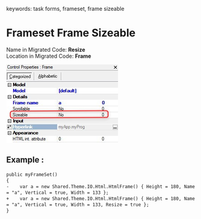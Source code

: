 ﻿keywords: task forms, frameset, frame sizeable

# Frameset Frame Sizeable

Name in Migrated Code:   **Resize**  
Location in Migrated Code: **Frame**  

![2018 01 02 16H32 14 Sizeable](2018-01-02_16h32_14-sizeable.jpg)

## Example :
```csdiff
public myFrameSet()
{
-    var a = new Shared.Theme.IO.Html.HtmlFrame() { Height = 180, Name = "a", Vertical = true, Width = 133 };
+    var a = new Shared.Theme.IO.Html.HtmlFrame() { Height = 180, Name = "a", Vertical = true, Width = 133, Resize = true };
}
```